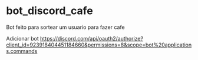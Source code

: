 # bot_discord_cafe

Bot feito para sortear um usuario para fazer cafe

Adicionar bot
https://discord.com/api/oauth2/authorize?client_id=923918404451184660&permissions=8&scope=bot%20applications.commands
